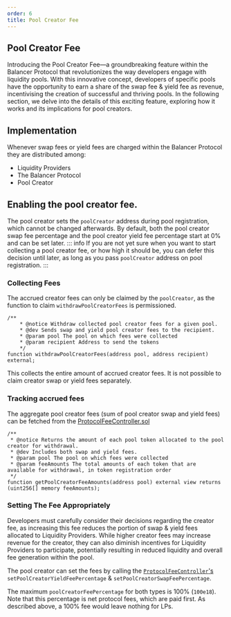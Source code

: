 ```yaml
---
order: 6
title: Pool Creator Fee
---
```

## Pool Creator Fee

Introducing the Pool Creator Fee—a groundbreaking feature within the Balancer Protocol that revolutionizes the way developers engage with liquidity pools. With this innovative concept, developers of specific pools have the opportunity to earn a share of the swap fee & yield fee as revenue, incentivising the creation of successful and thriving pools. In the following section, we delve into the details of this exciting feature, exploring how it works and its implications for pool creators.

## Implementation

Whenever swap fees or yield fees are charged within the Balancer Protocol they are distributed among:

* Liquidity Providers
* The Balancer Protocol
* Pool Creator

## Enabling the pool creator fee.

The pool creator sets the `poolCreator` address during pool registration, which cannot be changed afterwards. By default, both the pool creator swap fee percentage and the pool creator yield fee percentage start at 0% and can be set later.
::: info
If you are not yet sure when you want to start collecting a pool creator fee, or how high it should be, you can defer this decision until later, as long as you pass `poolCreator` address on pool registration.
:::

### Collecting Fees

The accrued creator fees can only be claimed by the `poolCreator`, as the function to claim `withdrawPoolCreatorFees` is permissioned.

```solidity
/**
    * @notice Withdraw collected pool creator fees for a given pool.
    * @dev Sends swap and yield pool creator fees to the recipient.
    * @param pool The pool on which fees were collected
    * @param recipient Address to send the tokens
    */
function withdrawPoolCreatorFees(address pool, address recipient) external;
```
This collects the entire amount of accrued creator fees. It is not possible to claim creator swap or yield fees separately.
### Tracking accrued fees

The aggregate pool creator fees (sum of pool creator swap and yield fees) can be fetched from the [ProtocolFeeController.sol](https://github.com/balancer/balancer-v3-monorepo/blob/main/pkg/vault/contracts/ProtocolFeeController.sol)
```solidity
/**
 * @notice Returns the amount of each pool token allocated to the pool creator for withdrawal.
 * @dev Includes both swap and yield fees.
 * @param pool The pool on which fees were collected
 * @param feeAmounts The total amounts of each token that are available for withdrawal, in token registration order
 */
function getPoolCreatorFeeAmounts(address pool) external view returns (uint256[] memory feeAmounts);
```

### Setting The Fee Appropriately

Developers must carefully consider their decisions regarding the creator fee, as increasing this fee reduces the portion of swap & yield fees allocated to Liquidity Providers. While higher creator fees may increase revenue for the creator, they can also diminish incentives for Liquidity Providers to participate, potentially resulting in reduced liquidity and overall fee generation within the pool.

The pool creator can set the fees by calling the [`ProtocolFeeController`'s](https://github.com/balancer/balancer-v3-monorepo/blob/main/pkg/vault/contracts/ProtocolFeeController.sol) `setPoolCreatorYieldFeePercentage` &  `setPoolCreatorSwapFeePercentage`.

The maximum `poolCreatorFeePercentage` for both types is 100% (`100e18`). Note that this percentage is net protocol fees, which are paid first. As described above, a 100% fee would leave nothing for LPs.